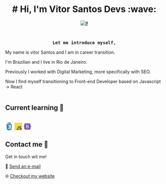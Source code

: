 <h1 align="center" > # Hi, I'm Vitor Santos Devs :wave: </h1>

<p align="center">
  <a href="#"><img src="https://angular-buch.com/assets/img/book-cover-multiple.png" alt="#"></img></a>
</p>

<br/>

<p align="center">
  <samp>
 <b> Let me introduce myself,</b>

My name is vitor Santos and I am in career transition.

I'm Brazilian and I live in Rio de Janeiro.

Previously I worked with Digital Marketing, more specifically with SEO.

Now I find myself transitioning to Front-end Developer based on Javascript -> React
  </samp>
  <br/>
  <br/>
  
</p>



## Current learning :pencil:

<p>
  
<br/>
<img src="https://raw.githubusercontent.com/devicons/devicon/master/icons/css3/css3-original-wordmark.svg" alt="css3" width="25" height="25" />
<img src="https://raw.githubusercontent.com/devicons/devicon/master/icons/javascript/javascript-original.svg" alt="javascript" width="25" height="25" />
<img src="https://raw.githubusercontent.com/devicons/devicon/master/icons/bootstrap/bootstrap-plain.svg" alt="bootstrap" width="25" height="25" />
</p>

## Contact me :speech_balloon:

Get in touch wit me!

:e-mail: <a href="mailto:vitorsantos.seo@gmail.com">Send an e-mail</a>

:globe_with_meridians: <a href="#"> Checkout my website</a>

